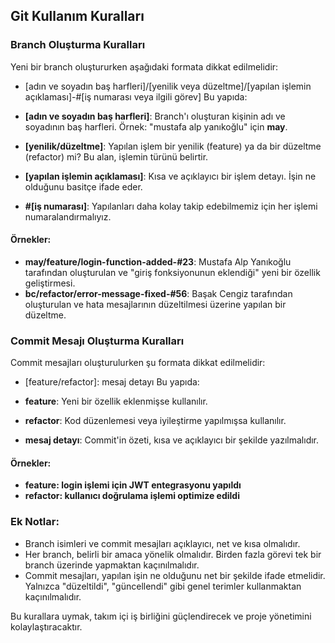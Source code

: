 ## Git Kullanım Kuralları

### Branch Oluşturma Kuralları

Yeni bir branch oluştururken aşağıdaki formata dikkat edilmelidir:

- [adın ve soyadın baş harfleri]/[yenilik veya düzeltme]/[yapılan işlemin açıklaması]-#[iş numarası veya ilgili görev]
Bu yapıda:

- **[adın ve soyadın baş harfleri]**: Branch'ı oluşturan kişinin adı ve soyadının baş harfleri. Örnek: "mustafa alp yanıkoğlu" için **may**.
- **[yenilik/düzeltme]**: Yapılan işlem bir yenilik (feature) ya da bir düzeltme (refactor) mi? Bu alan, işlemin türünü belirtir. 
- **[yapılan işlemin açıklaması]**: Kısa ve açıklayıcı bir işlem detayı. İşin ne olduğunu basitçe ifade eder.
- **#[iş numarası]**: Yapılanları daha kolay takip edebilmemiz için her işlemi numaralandırmalıyız.

#### Örnekler:
- **may/feature/login-function-added-#23**: Mustafa Alp Yanıkoğlu tarafından oluşturulan ve "giriş fonksiyonunun eklendiği" yeni bir özellik geliştirmesi.
- **bc/refactor/error-message-fixed-#56**: Başak Cengiz tarafından oluşturulan ve hata mesajlarının düzeltilmesi üzerine yapılan bir düzeltme.

### Commit Mesajı Oluşturma Kuralları

Commit mesajları oluşturulurken şu formata dikkat edilmelidir:
- [feature/refactor]: mesaj detayı
Bu yapıda:

- **feature**: Yeni bir özellik eklenmişse kullanılır.
- **refactor**: Kod düzenlemesi veya iyileştirme yapılmışsa kullanılır.
- **mesaj detayı**: Commit'in özeti, kısa ve açıklayıcı bir şekilde yazılmalıdır.

#### Örnekler:
- **feature: login işlemi için JWT entegrasyonu yapıldı**
- **refactor: kullanıcı doğrulama işlemi optimize edildi**

### Ek Notlar:
- Branch isimleri ve commit mesajları açıklayıcı, net ve kısa olmalıdır.
- Her branch, belirli bir amaca yönelik olmalıdır. Birden fazla görevi tek bir branch üzerinde yapmaktan kaçınılmalıdır.
- Commit mesajları, yapılan işin ne olduğunu net bir şekilde ifade etmelidir. Yalnızca "düzeltildi", "güncellendi" gibi genel terimler kullanmaktan kaçınılmalıdır.

Bu kurallara uymak, takım içi iş birliğini güçlendirecek ve proje yönetimini kolaylaştıracaktır.
